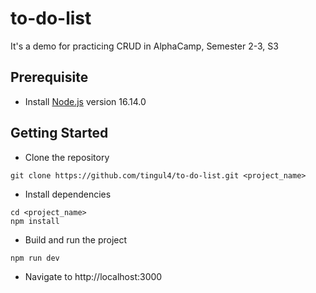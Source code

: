 # to-do-list
It's a demo for practicing CRUD in AlphaCamp, Semester 2-3, S3
## Prerequisite
- Install [Node.js](https://nodejs.org/en) version 16.14.0
## Getting Started
- Clone the repository
```
git clone https://github.com/tingul4/to-do-list.git <project_name>
```
- Install dependencies
```
cd <project_name>
npm install
```
- Build and run the project
```
npm run dev
```
- Navigate to http://localhost:3000